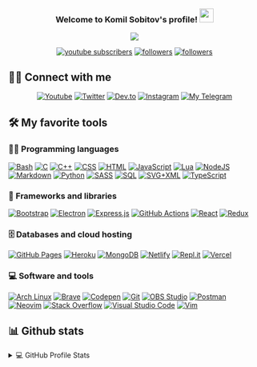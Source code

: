 <h3 align="center">
  Welcome to Komil Sobitov's profile!
  <img src="https://media.giphy.com/media/hvRJCLFzcasrR4ia7z/giphy.gif" width="28">
</h3>

<!-- Typing SVG by DenverCoder1 - https://github.com/DenverCoder1/readme-typing-svg -->
<p align="center">
  <a href="https://github.com/DenverCoder1/readme-typing-svg"><img src="https://readme-typing-svg.herokuapp.com/?lines=Full-Stack%20Software%20Developer;Self-taught%20Software%Developer;2%2B%20years%20of%20coding%20experience;Always%20learning%20new%20things&center=true&width=380&height=45"></a>
</p>

<!-- Badges template - https://github.com/badges/shields -->
<!-- YouTube Stats - https://github.com/DenverCoder1/github-readme-youtube-stats -->
<!-- View counter - https://github.com/DenverCoder1/Simple-View-Counter -->
<p align="center">
  <a href="https://www.youtube.com/c/DevProTips?sub_confirmation=1">
    <img alt="youtube subscribers" title="Subscribe to my YouTube channel" src="https://img.shields.io/youtube/channel/subscribers/UC4XCFTMdAcXpkmqcGiVNXTQ?color=%23E05D44&label=SUBSCRIBE&logo=youtube&style=for-the-badge&labelColor=CE4630"/></a>
  <a href="https://twitter.com/komil_developer">
    <img alt="followers" title="Follow me on Twitter" src="https://img.shields.io/twitter/follow/komil_developer?color=1DA1F2&labelColor=179cf0&label=Follow&logo=twitter&logoColor=white&style=for-the-badge"/></a>
  <a href="https://github.com/komildeveloper">
    <img alt="followers" title="Follow me on Github" src="https://img.shields.io/github/followers/komildeveloper?color=282e33&labelColor=1B1F23&style=for-the-badge&logo=github&label=Follow"/></a>
</p>

## 🙋‍♂️ Connect with me

<!-- Badges template - https://github.com/badges/shields -->
<p align="center">
  <a href="https://www.youtube.com/channel/UC4XCFTMdAcXpkmqcGiVNXTQ"><img alt="Youtube" title="Youtube" src="https://img.shields.io/badge/-YouTube-red?style=for-the-badge&logo=youtube&logoColor=white"/></a>
  <a href="https://twitter.com/komil_developer"><img alt="Twitter" title="Twitter" src="https://img.shields.io/badge/-Twitter-1DA1F2?style=for-the-badge&logo=twitter&logoColor=white"/></a>
  <a href="https://dev.to/komildeveloper"><img alt="Dev.to" title="komildeveloper Dev.to" src="https://img.shields.io/badge/DEV.TO-3835D3.svg?&style=for-the-badge&logo=dev.to&logoColor=white"></a>
  <a href="https://instagram.com/komil_developer"><img alt="Instagram" title="Follow me Instagram" src="https://img.shields.io/badge/Instagram-E4405F?style=for-the-badge&logo=instagram&logoColor=white"/></a>
  <a href="https://t.me/komil_developer"><img alt="My Telegram" title="Telegram" src="https://img.shields.io/badge/Telegram-2CA5E0?style=for-the-badge&logo=telegram&logoColor=white"/></a>
</p>

## 🛠️ My favorite tools

### 👨‍💻 Programming languages

<p>
    <a href="https://github.com/search?q=user%3Akomildeveloper+is%3Arepo+language%3Abash"><img alt="Bash" src="https://img.shields.io/badge/Bash-121011.svg?logo=gnu-bash&logoColor=white"></a>
    <a href="https://github.com/search?q=user%3Akomildeveloper+is%3Arepo+language%3Ac"><img alt="C" src="https://img.shields.io/badge/C-2370ED.svg?logo=c&logoColor=white"></a>
    <a href="https://github.com/search?q=user%3Akomildeveloper+is%3Arepo+language%3Acpp"><img alt="C++" src="https://img.shields.io/badge/C++-00599C.svg?logo=c%2B%2B&logoColor=white"></a>
    <a href="https://github.com/search?q=user%3Akomildeveloper+is%3Arepo+language%3Acss"><img alt="CSS" src="https://img.shields.io/badge/CSS-1572B6.svg?logo=css3&logoColor=white"></a>
    <a href="https://github.com/search?q=user%3Akomildeveloper+is%3Arepo+language%3Ahtml"><img alt="HTML" src="https://img.shields.io/badge/HTML-E34F26.svg?logo=html5&logoColor=white"></a>
    <a href="https://github.com/search?q=user%3Akomildeveloper+is%3Arepo+language%3Ajavascript"><img alt="JavaScript" src="https://img.shields.io/badge/javascript%20-%23323330.svg?&logo=javascript&logoColor=%23F7DF1E"></a>
    <a href="https://github.com/search?q=user%3Akomildeveloper+is%3Arepo+language%3Alua"><img alt="Lua" src="https://img.shields.io/badge/Lua-000081.svg?logo=lua&logoColor=white"></a>
    <a href="https://github.com/search?q=user%3Akomildeveloper+is%3Arepo+language%3Ajavascript"><img alt="NodeJS" src="https://img.shields.io/badge/Node.js-43853D.svg?logo=node.js&logoColor=white"></a>
    <a href="https://github.com/search?q=user%3Akomildeveloper+is%3Arepo+language%3Amarkdown"><img alt="Markdown" src="https://img.shields.io/badge/Markdown-000000.svg?logo=markdown&logoColor=white"></a>
    <a href="https://github.com/search?q=user%3Akomildeveloper+is%3Arepo+language%3Apython"><img alt="Python" src="https://img.shields.io/badge/Python-14354C.svg?logo=python&logoColor=white"></a>
    <a href="https://github.com/search?q=user%3Akomildeveloper+is%3Arepo+language%3Asass"><img alt="SASS" src="https://img.shields.io/badge/Sass-hotpink.svg?logo=SASS&logoColor=white"></a>
    <a href="https://github.com/search?q=user%3Akomildeveloper+is%3Arepo+language%3Asql"><img alt="SQL" src="https://img.shields.io/badge/SQL-025E8C.svg?logo=amazon-dynamodb&logoColor=white"></a>
    <a href="https://github.com/search?q=user%3Akomildeveloper+is%3Arepo+language%3Asvg"><img alt="SVG+XML" src="https://img.shields.io/badge/SVG%2BXML-e0982c.svg?logo=svg&logoColor=white"></a>
    <a href="https://github.com/search?q=user%3Akomildeveloper+is%3Arepo+language%3AtypeScript"><img alt="TypeScript" src="https://img.shields.io/badge/TypeScript-007ACC.svg?logo=typescript&logoColor=white"></a>
</p>

### 🧰 Frameworks and libraries

<p>
    <a href="#"><img alt="Bootstrap" src="https://img.shields.io/badge/Bootstrap-7952B3.svg?logo=bootstrap&logoColor=white"></a>
    <a href="#"><img alt="Electron" src="https://img.shields.io/badge/Electron-20232e.svg?logo=electron&logoColor=white"></a>
    <a href="#"><img alt="Express.js" src="https://img.shields.io/badge/Express.js-404d59.svg?logo=express&logoColor=white"></a>
    <a href="#"><img alt="GitHub Actions" src="https://img.shields.io/badge/GitHub%20Actions-2671E5.svg?logo=github%20actions&logoColor=white"></a>
    <a href="#"><img alt="React" src="https://img.shields.io/badge/React-20232a.svg?logo=react&logoColor=%2361DAFB"></a>
    <a href="#"><img alt="Redux" src="https://img.shields.io/badge/Redux-593D88.svg?logo=redux&logoColor=%white"></a>
</p>

### 🗄️ Databases and cloud hosting

<p>
    <a href="#"><img alt="GitHub Pages" src="https://img.shields.io/badge/GitHub%20Pages-327FC7.svg?logo=github&logoColor=white"></a>
    <a href="#"><img alt="Heroku" src="https://img.shields.io/badge/Heroku-430098.svg?logo=heroku&logoColor=white"></a>
    <a href="#"><img alt="MongoDB" src ="https://img.shields.io/badge/MongoDB-4ea94b.svg?logo=mongodb&logoColor=white"></a>
    <a href="#"><img alt="Netlify" src ="https://img.shields.io/badge/Netlify-00C7B7.svg?logo=netlify&logoColor=white"></a>
    <a href="#"><img alt="Repl.it" src="https://img.shields.io/badge/Repl.it-0D101E.svg?logo=Replit&logoColor=white"></a>
    <a href="#"><img alt="Vercel" src="https://img.shields.io/badge/Vercel-000000.svg?logo=vercel&logoColor=white"></a>
</p>

### 💻 Software and tools

<p>
    <a href="#"><img alt="Arch Linux" src="https://img.shields.io/badge/Arch%20Linux-1793D1.svg?logo=arch-linux&logoColor=white"></a>
    <a href="#"><img alt="Brave" src="https://img.shields.io/badge/-Brave-FB542B?logo=brave&logoColor=white"></a>
    <a href="#"><img alt="Codepen" src="https://img.shields.io/badge/Codepen-000000.svg?logo=codepen&logoColor=white"></a>
    <a href="#"><img alt="Git" src="https://img.shields.io/badge/Git-F05033.svg?logo=git&logoColor=white"></a>
    <a href="#"><img alt="OBS Studio" src="https://img.shields.io/badge/-OBS%20Studio-302E31?logo=obs-studio&logoColor=white"></a>
    <a href="#"><img alt="Postman" src="https://img.shields.io/badge/Postman-FF6C37?logo=postman&logoColor=white"></a>
    <a href="#"><img alt="Neovim" src="https://img.shields.io/badge/Neovim-56a241?logo=neovim&logoColor=white"></a>
    <a href="#"><img alt="Stack Overflow" src="https://img.shields.io/badge/-Stack%20Overflow-FE7A16?logo=stack-overflow&logoColor=white"></a>
    <a href="#"><img alt="Visual Studio Code" src="https://img.shields.io/badge/Visual%20Studio%20Code-0078d7.svg?logo=visual-studio-code&logoColor=white"></a>
    <a href="#"><img alt="Vim" src="https://img.shields.io/badge/Vim-019833?logo=vim&logoColor=white"></a>
</p>

## 📊 Github stats

<!-- https://github.com/anuraghazra/github-readme-stats -->
<details> 
  <summary>💻 GitHub Profile Stats</summary>
  <br/>
    <a href="https://github.com/anuraghazra/github-readme-stats"><img alt="Komil Sobitov's Github Stats" src="https://denvercoder1-github-readme-stats.vercel.app/api/?username=komildeveloper&show_icons=true&count_private=true&theme=gotham" alt="komildeveloper" height="192px"/></a>
  <a href="https://github.com/anuraghazra/github-readme-stats"><img alt="Komil Developer's Top Languages" src="https://github-readme-stats.vercel.app/api/top-langs/?username=komildeveloper&langs_count=8&layout=compact&theme=gotham&border=true" height="192px"/></a>
</details>
